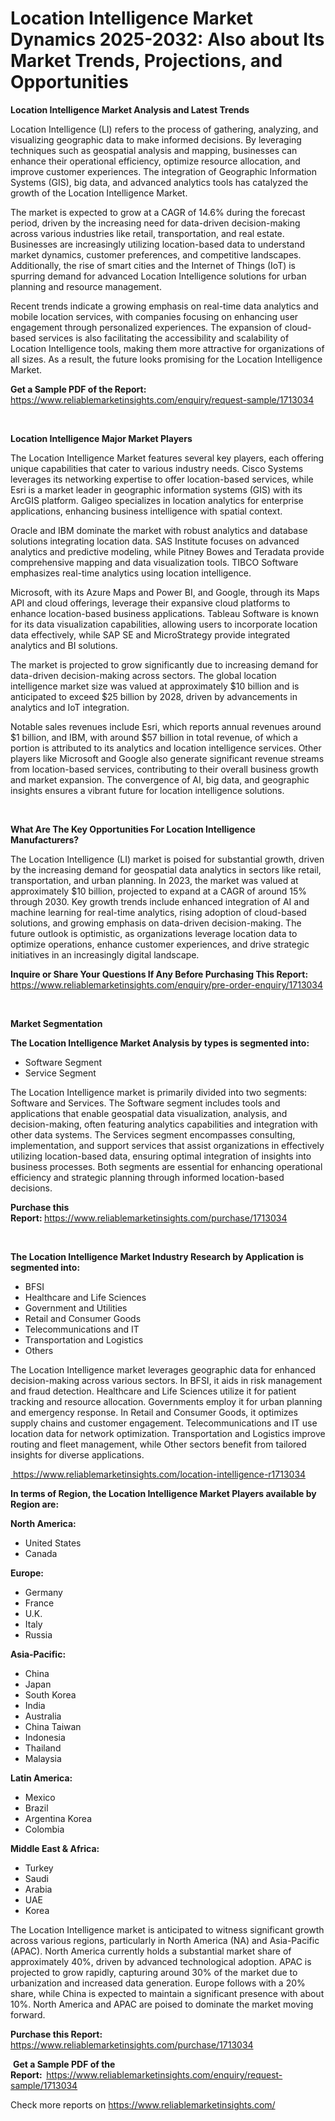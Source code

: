 <p><h1>Location Intelligence Market Dynamics 2025-2032: Also about Its Market Trends, Projections, and Opportunities</h1></p><p><strong>Location Intelligence Market Analysis and Latest Trends</strong></p>
<p><p>Location Intelligence (LI) refers to the process of gathering, analyzing, and visualizing geographic data to make informed decisions. By leveraging techniques such as geospatial analysis and mapping, businesses can enhance their operational efficiency, optimize resource allocation, and improve customer experiences. The integration of Geographic Information Systems (GIS), big data, and advanced analytics tools has catalyzed the growth of the Location Intelligence Market.</p><p>The market is expected to grow at a CAGR of 14.6% during the forecast period, driven by the increasing need for data-driven decision-making across various industries like retail, transportation, and real estate. Businesses are increasingly utilizing location-based data to understand market dynamics, customer preferences, and competitive landscapes. Additionally, the rise of smart cities and the Internet of Things (IoT) is spurring demand for advanced Location Intelligence solutions for urban planning and resource management.</p><p>Recent trends indicate a growing emphasis on real-time data analytics and mobile location services, with companies focusing on enhancing user engagement through personalized experiences. The expansion of cloud-based services is also facilitating the accessibility and scalability of Location Intelligence tools, making them more attractive for organizations of all sizes. As a result, the future looks promising for the Location Intelligence Market.</p></p>
<p><strong>Get a Sample PDF of the Report:&nbsp;</strong> <a href="https://www.reliablemarketinsights.com/enquiry/request-sample/1713034?utm_campaign=3290&utm_medium=2&utm_source=Github&utm_content=ia&utm_term=28032025&utm_id=location-intelligence">https://www.reliablemarketinsights.com/enquiry/request-sample/1713034</a></p>
<p>&nbsp;</p>
<p><strong>Location Intelligence Major Market Players</strong></p>
<p><p>The Location Intelligence Market features several key players, each offering unique capabilities that cater to various industry needs. Cisco Systems leverages its networking expertise to offer location-based services, while Esri is a market leader in geographic information systems (GIS) with its ArcGIS platform. Galigeo specializes in location analytics for enterprise applications, enhancing business intelligence with spatial context.</p><p>Oracle and IBM dominate the market with robust analytics and database solutions integrating location data. SAS Institute focuses on advanced analytics and predictive modeling, while Pitney Bowes and Teradata provide comprehensive mapping and data visualization tools. TIBCO Software emphasizes real-time analytics using location intelligence.</p><p>Microsoft, with its Azure Maps and Power BI, and Google, through its Maps API and cloud offerings, leverage their expansive cloud platforms to enhance location-based business applications. Tableau Software is known for its data visualization capabilities, allowing users to incorporate location data effectively, while SAP SE and MicroStrategy provide integrated analytics and BI solutions.</p><p>The market is projected to grow significantly due to increasing demand for data-driven decision-making across sectors. The global location intelligence market size was valued at approximately $10 billion and is anticipated to exceed $25 billion by 2028, driven by advancements in analytics and IoT integration.</p><p>Notable sales revenues include Esri, which reports annual revenues around $1 billion, and IBM, with around $57 billion in total revenue, of which a portion is attributed to its analytics and location intelligence services. Other players like Microsoft and Google also generate significant revenue streams from location-based services, contributing to their overall business growth and market expansion. The convergence of AI, big data, and geographic insights ensures a vibrant future for location intelligence solutions.</p></p>
<p>&nbsp;</p>
<p><strong>What Are The Key Opportunities For Location Intelligence Manufacturers?</strong></p>
<p><p>The Location Intelligence (LI) market is poised for substantial growth, driven by the increasing demand for geospatial data analytics in sectors like retail, transportation, and urban planning. In 2023, the market was valued at approximately $10 billion, projected to expand at a CAGR of around 15% through 2030. Key growth trends include enhanced integration of AI and machine learning for real-time analytics, rising adoption of cloud-based solutions, and growing emphasis on data-driven decision-making. The future outlook is optimistic, as organizations leverage location data to optimize operations, enhance customer experiences, and drive strategic initiatives in an increasingly digital landscape.</p></p>
<p><strong>Inquire or Share Your Questions If Any Before Purchasing This Report:</strong> <a href="https://www.reliablemarketinsights.com/enquiry/pre-order-enquiry/1713034?utm_campaign=3290&utm_medium=2&utm_source=Github&utm_content=ia&utm_term=28032025&utm_id=location-intelligence">https://www.reliablemarketinsights.com/enquiry/pre-order-enquiry/1713034</a></p>
<p>&nbsp;</p>
<p><strong>Market Segmentation</strong></p>
<p><strong>The Location Intelligence Market Analysis by types is segmented into:</strong></p>
<p><ul><li>Software Segment</li><li>Service Segment</li></ul></p>
<p><p>The Location Intelligence market is primarily divided into two segments: Software and Services. The Software segment includes tools and applications that enable geospatial data visualization, analysis, and decision-making, often featuring analytics capabilities and integration with other data systems. The Services segment encompasses consulting, implementation, and support services that assist organizations in effectively utilizing location-based data, ensuring optimal integration of insights into business processes. Both segments are essential for enhancing operational efficiency and strategic planning through informed location-based decisions.</p></p>
<p><strong>Purchase this Report:&nbsp;</strong><a href="https://www.reliablemarketinsights.com/purchase/1713034?utm_campaign=3290&utm_medium=2&utm_source=Github&utm_content=ia&utm_term=28032025&utm_id=location-intelligence">https://www.reliablemarketinsights.com/purchase/1713034</a></p>
<p>&nbsp;</p>
<p><strong>The Location Intelligence Market Industry Research by Application is segmented into:</strong></p>
<p><ul><li>BFSI</li><li>Healthcare and Life Sciences</li><li>Government and Utilities</li><li>Retail and Consumer Goods</li><li>Telecommunications and IT</li><li>Transportation and Logistics</li><li>Others</li></ul></p>
<p><p>The Location Intelligence market leverages geographic data for enhanced decision-making across various sectors. In BFSI, it aids in risk management and fraud detection. Healthcare and Life Sciences utilize it for patient tracking and resource allocation. Governments employ it for urban planning and emergency response. In Retail and Consumer Goods, it optimizes supply chains and customer engagement. Telecommunications and IT use location data for network optimization. Transportation and Logistics improve routing and fleet management, while Other sectors benefit from tailored insights for diverse applications.</p></p>
<p><a href="https://www.reliablemarketinsights.com/location-intelligence-r1713034?utm_campaign=3290&utm_medium=2&utm_source=Github&utm_content=ia&utm_term=28032025&utm_id=location-intelligence">&nbsp;https://www.reliablemarketinsights.com/location-intelligence-r1713034</a></p>
<p><strong>In terms of Region, the Location Intelligence Market Players available by Region are:</strong></p>
<p>
    <p> <strong> North America: </strong>
        <ul>
            <li>United States</li>
            <li>Canada</li>
        </ul>
        </p> 
    <p> <strong> Europe: </strong>
        <ul>
            <li>Germany</li>
            <li>France</li>
            <li>U.K.</li>
            <li>Italy</li>
            <li>Russia</li>
        </ul>
        </p> 
    <p> <strong> Asia-Pacific: </strong>
        <ul>
            <li>China</li>
            <li>Japan</li>
            <li>South Korea</li>
            <li>India</li>
            <li>Australia</li>
            <li>China Taiwan</li>
            <li>Indonesia</li>
            <li>Thailand</li>
            <li>Malaysia</li>
        </ul>
        </p> 
    <p> <strong> Latin America: </strong>
        <ul>
            <li>Mexico</li>
            <li>Brazil</li>
            <li>Argentina Korea</li>
            <li>Colombia</li>
        </ul>
        </p> 
    <p> <strong> Middle East & Africa: </strong>
        <ul>
            <li>Turkey</li>
            <li>Saudi</li>
            <li>Arabia</li>
            <li>UAE</li>
            <li>Korea</li>
        </ul>
    </p>
    </p>
<p><p>The Location Intelligence market is anticipated to witness significant growth across various regions, particularly in North America (NA) and Asia-Pacific (APAC). North America currently holds a substantial market share of approximately 40%, driven by advanced technological adoption. APAC is projected to grow rapidly, capturing around 30% of the market due to urbanization and increased data generation. Europe follows with a 20% share, while China is expected to maintain a significant presence with about 10%. North America and APAC are poised to dominate the market moving forward.</p></p>
<p><strong>Purchase this Report: </strong><a href="https://www.reliablemarketinsights.com/purchase/1713034?utm_campaign=3290&utm_medium=2&utm_source=Github&utm_content=ia&utm_term=28032025&utm_id=location-intelligence">https://www.reliablemarketinsights.com/purchase/1713034</a></p>
<p>&nbsp;<strong>Get a Sample PDF of the Report:&nbsp;&nbsp;</strong><a href="https://www.reliablemarketinsights.com/enquiry/request-sample/1713034?utm_campaign=3290&utm_medium=2&utm_source=Github&utm_content=ia&utm_term=28032025&utm_id=location-intelligence">https://www.reliablemarketinsights.com/enquiry/request-sample/1713034</a></p>
<p><strong></strong></p>
<p>Check more reports on <a href="https://www.reliablemarketinsights.com/?utm_campaign=3290&utm_medium=2&utm_source=Github&utm_content=ia&utm_term=28032025&utm_id=location-intelligence">https://www.reliablemarketinsights.com/</a></p>